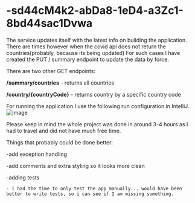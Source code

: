 # -sd44cM4k2-abDa8-1eD4-a3Zc1-8bd44sac1Dvwa

The service updates itself with the latest info on building the application.
There are times however when the covid api does not return the countries(probably, because its being updated)
For such cases I have created the PUT / summary endpoint to update the data by force.

There are two other GET endpoints:

**/summary/countries** - returns all countries

**/country/{countryCode}** - returns country by a specific country code


For running the application I use the following run configuration in IntelliJ.
![image](https://user-images.githubusercontent.com/48070027/222758705-095b8955-1b15-4458-996f-166262a61b3b.png)


Please keep in mind the whole project was done in around 3-4 hours as I had to travel and did not have much free time.

Things that probably could be done better:

  -add exception handling
  
  -add comments and extra styling so it looks more clean
  
  -adding tests
  
    - I had the time to only test the app manually... would have been better to write tests, so i can see if I am missing something.
